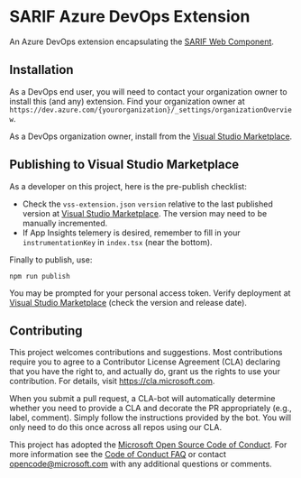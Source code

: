 # SARIF Azure DevOps Extension

An Azure DevOps extension encapsulating the [SARIF Web Component](https://github.com/Microsoft/sarif-web-component).

## Installation

As a DevOps end user, you will need to contact your organization owner to install this (and any) extension. Find your organization owner at `https://dev.azure.com/{yourorganization}/_settings/organizationOverview`.

As a DevOps organization owner, install from the [Visual Studio Marketplace](https://marketplace.visualstudio.com/items?itemName=sariftools.sarif-viewer-build-tab).

## Publishing to Visual Studio Marketplace

As a developer on this project, here is the pre-publish checklist:
* Check the `vss-extension.json` `version` relative to the last published version at [Visual Studio Marketplace](https://marketplace.visualstudio.com/items?itemName=sariftools.sarif-viewer-build-tab). The version may need to be manually incremented.
* If App Insights telemery is desired, remember to fill in your `instrumentationKey` in `index.tsx` (near the bottom).

Finally to publish, use:
```
npm run publish
```
You may be prompted for your personal access token. Verify deployment at [Visual Studio Marketplace](https://marketplace.visualstudio.com/items?itemName=sariftools.sarif-viewer-build-tab) (check the version and release date).

## Contributing

This project welcomes contributions and suggestions.  Most contributions require you to agree to a
Contributor License Agreement (CLA) declaring that you have the right to, and actually do, grant us
the rights to use your contribution. For details, visit https://cla.microsoft.com.

When you submit a pull request, a CLA-bot will automatically determine whether you need to provide
a CLA and decorate the PR appropriately (e.g., label, comment). Simply follow the instructions
provided by the bot. You will only need to do this once across all repos using our CLA.

This project has adopted the [Microsoft Open Source Code of Conduct](https://opensource.microsoft.com/codeofconduct/).
For more information see the [Code of Conduct FAQ](https://opensource.microsoft.com/codeofconduct/faq/) or
contact [opencode@microsoft.com](mailto:opencode@microsoft.com) with any additional questions or comments.
